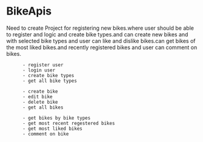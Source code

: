 # BikeApis
Need to create Project for registering new bikes.where user should be able to register and logic and create bike types.and can create new bikes and with selected bike types
and user can like and dislike bikes.can get bikes of the most liked bikes.and recently registered bikes and user can comment on bikes.
```
      - register user
      - login user 
      - create bike types
      - get all bike types
      
      - create bike
      - edit bike
      - delete bike
      - get all bikes

      - get bikes by bike types
      - get most recent regestered bikes 
      - get most liked bikes
      - comment on bike
```
